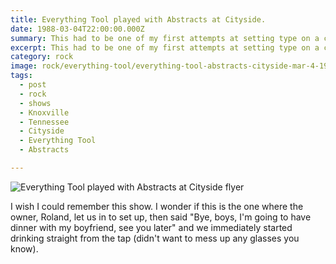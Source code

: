 ```yaml
---
title: Everything Tool played with Abstracts at Cityside.
date: 1988-03-04T22:00:00.000Z
summary: This had to be one of my first attempts at setting type on a computer.
excerpt: This had to be one of my first attempts at setting type on a computer.
category: rock
image: rock/everything-tool/everything-tool-abstracts-cityside-mar-4-1988.jpg
tags:
  - post 
  - rock
  - shows
  - Knoxville
  - Tennessee
  - Cityside
  - Everything Tool
  - Abstracts

---
```


![Everything Tool played with Abstracts at Cityside flyer](/static/img/rock/everything-tool/everything-tool-abstracts-cityside-mar-4-1988.jpg "Everything Tool played with Abstracts at Cityside flyer")

I wish I could remember this show. I wonder if this is the one where the owner, Roland, let us in to set up, then said "Bye, boys, I'm going to have dinner with my boyfriend, see you later" and we immediately started drinking straight from the tap (didn't want to mess up any glasses you know).